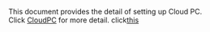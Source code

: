 This document provides the detail of setting up Cloud PC.  
Click [CloudPC](CloudWorkplace-Docs/CloudPC/CloudPC.pdf) for more detail.
click[this](CloudWorkplace-Docs/CloudPC/)
